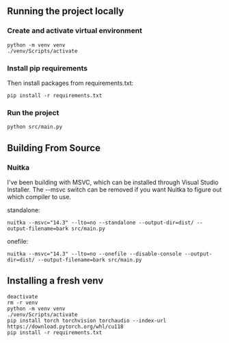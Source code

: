 ## Running the project locally
### Create and activate virtual environment
```
python -m venv venv
./venv/Scripts/activate
```

### Install pip requirements
Then install packages from requirements.txt:
```
pip install -r requirements.txt
```

### Run the project
```
python src/main.py
```

## Building From Source
### Nuitka
I've been building with MSVC, which can be installed through Visual Studio Installer. The --msvc switch can be removed if you want Nuitka to figure out which compiler to use.

standalone:
```
nuitka --msvc="14.3" --lto=no --standalone --output-dir=dist/ --output-filename=bark src/main.py
```

onefile:
```
nuitka --msvc="14.3" --lto=no --onefile --disable-console --output-dir=dist/ --output-filename=bark src/main.py
```

## Installing a fresh venv
```
deactivate
rm -r venv
python -m venv venv
./venv/Scripts/activate
pip install torch torchvision torchaudio --index-url https://download.pytorch.org/whl/cu118
pip install -r requirements.txt
```

